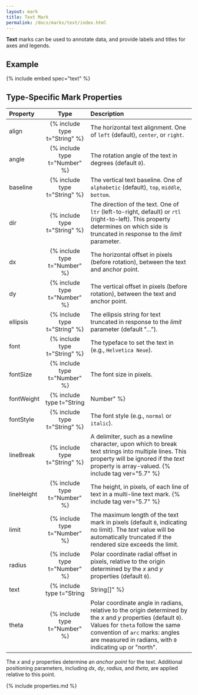 ```yaml
---
layout: mark
title: Text Mark
permalink: /docs/marks/text/index.html
---
```


**Text** marks can be used to annotate data, and provide labels and titles for axes and legends.

## Example

{% include embed spec="text" %}

## Type-Specific Mark Properties

| Property            | Type                           | Description   |
| :------------------ | :----------------------------: | :------------ |
| align               | {% include type t="String" %}  | The horizontal text alignment. One of `left` (default), `center`, or `right`.|
| angle               | {% include type t="Number" %}  | The rotation angle of the text in degrees (default `0`).|
| baseline            | {% include type t="String" %}  | The vertical text baseline. One of `alphabetic` (default), `top`, `middle`, `bottom`.|
| dir                 | {% include type t="String" %}  | The direction of the text. One of `ltr` (left-to-right, default) or `rtl` (right-to-left). This property determines on which side is truncated in response to the _limit_ parameter.|
| dx                  | {% include type t="Number" %}  | The horizontal offset in pixels (before rotation), between the text and anchor point.|
| dy                  | {% include type t="Number" %}  | The vertical offset in pixels (before rotation), between the text and anchor point.|
| ellipsis            | {% include type t="String" %}  | The ellipsis string for text truncated in response to the _limit_ parameter (default "&hellip;").|
| font                | {% include type t="String" %}  | The typeface to set the text in (e.g., `Helvetica Neue`).|
| fontSize            | {% include type t="Number" %}  | The font size in pixels.|
| fontWeight          | {% include type t="String|Number" %}  | The font weight (e.g., `normal` or `bold`).|
| fontStyle           | {% include type t="String" %}  | The font style (e.g., `normal` or `italic`).|
| lineBreak           | {% include type t="String" %}  | A delimiter, such as a newline character, upon which to break text strings into multiple lines. This property will be ignored if the *text* property is array-valued. {% include tag ver="5.7" %} |
| lineHeight          | {% include type t="Number" %}  | The height, in pixels, of each line of text in a multi-line text mark. {% include tag ver="5.7" %} |
| limit               | {% include type t="Number" %}  | The maximum length of the text mark in pixels (default `0`, indicating no limit). The _text_ value will be automatically truncated if the rendered size exceeds the limit.|
| radius              | {% include type t="Number" %}  | Polar coordinate radial offset in pixels, relative to the origin determined by the _x_ and _y_ properties (default `0`).|
| text                | {% include type t="String|String[]" %}  | The text to display. This text may be truncated if the rendered length of the text exceeds the _limit_ parameter. For versions {% include tag ver="5.7" %}, a string array specifies multiple lines of text.|
| theta               | {% include type t="Number" %}  | Polar coordinate angle in radians, relative to the origin determined by the _x_ and _y_ properties (default `0`). Values for `theta` follow the same convention of `arc` marks: angles are measured in radians, with `0` indicating up or "north".|

The _x_ and _y_ properties determine an _anchor point_ for the text. Additional positioning parameters, including _dx_, _dy_, _radius_, and _theta_, are applied relative to this point.

{% include properties.md %}
